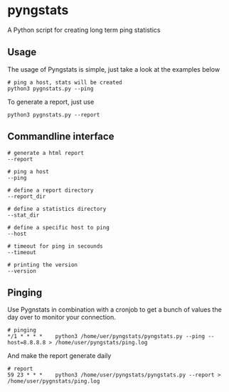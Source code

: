 pyngstats
=========

A Python script for creating long term ping statistics

Usage
-----
The usage of Pyngstats is simple, just take a look at the examples below

    # ping a host, stats will be created
    python3 pygnstats.py --ping
    
To generate a report, just use

    python3 pygnstats.py --report
    
Commandline interface
---------------------

    # generate a html report
    --report
    
    # ping a host
    --ping
    
    # define a report directory
    --report_dir
    
    # define a statistics directory
    --stat_dir
    
    # define a specific host to ping
    --host
    
    # timeout for ping in secounds
    --timeout
    
    # printing the version
    --version
    
Pinging
-------
Use Pygnstats in combination with a cronjob to get a bunch of values the day over to monitor your connection.

    # pinging
    */1 * * * *    python3 /home/uer/pyngstats/pyngstats.py --ping --host=8.8.8.8 > /home/user/pyngstats/ping.log

And make the report generate daily
   
    # report
    59 23 * * *    python3 /home/user/pyngstats/pyngstats.py --report > /home/user/pygnstats/ping.log
